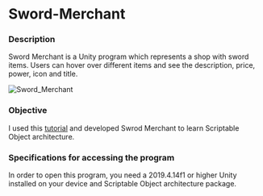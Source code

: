 # Sword-Merchant
### Description
Sword Merchant is a Unity program which represents a shop with sword items. Users can hover over different items and see the description, price, power, icon and title.

![Sword_Merchant](https://user-images.githubusercontent.com/56814825/145714100-a22a06d8-191a-4186-970c-8938e89602cb.gif)


### Objective
I used this [tutorial](https://www.raywenderlich.com/2826197-scriptableobject-tutorial-getting-started) and developed Swrod Merchant to learn Scriptable Object architecture.

### Specifications for accessing the program
In order to open this program, you need a 2019.4.14f1 or higher Unity installed on your device and Scriptable Object architecture package.

